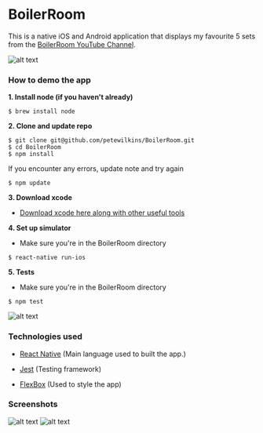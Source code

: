 # BoilerRoom

This is a native iOS and Android application that displays my favourite 5 sets from the [BoilerRoom YouTube Channel](https://www.youtube.com/user/brtvofficial).

![alt text](http://i.imgur.com/WLC34kt.png)

### How to demo the app

**1. Install node (if you haven't already)**
```
$ brew install node
```
**2. Clone and update repo**
```
$ git clone git@github.com/petewilkins/BoilerRoom.git
$ cd BoilerRoom
$ npm install
```
If you encounter any errors, update note and try again
```
$ npm update
```

**3. Download xcode**

- [Download xcode here along with other useful tools](http://www.preparetocode.io/pick-your-os/)

**4. Set up simulator**

- Make sure you're in the BoilerRoom directory

```
$ react-native run-ios
```

**5. Tests**

- Make sure you're in the BoilerRoom directory

```
$ npm test
```
![alt text](http://i.imgur.com/q2FjIi3.png)

### Technologies used

- [React Native](https://facebook.github.io/react-native/)
(Main language used to built the app.)

- [Jest](https://facebook.github.io/jest/)
(Testing framework)

- [FlexBox](https://facebook.github.io/react-native/docs/flexbox.html)
(Used to style the app)

### Screenshots

![alt text](http://i.imgur.com/jDn7QR0.png)
![alt text](http://i.imgur.com/efhS7rW.png)

